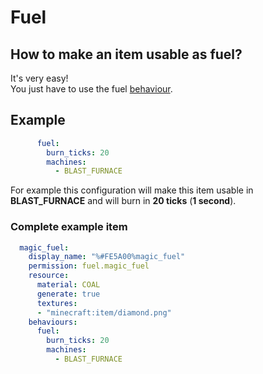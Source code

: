 # Fuel

## How to make an item usable as fuel?

It's very easy!  
You just have to use the fuel [behaviour](../../advanced/item-properties/behaviours.md).

## Example

```yaml
      fuel: 
        burn_ticks: 20
        machines:
          - BLAST_FURNACE
```

For example this configuration will make this item usable in **BLAST\_FURNACE** and will burn in **20 ticks** \(**1 second**\). 

### Complete example item

```yaml
  magic_fuel:
    display_name: "%#FE5A00%magic_fuel"
    permission: fuel.magic_fuel
    resource:
      material: COAL
      generate: true
      textures:
      - "minecraft:item/diamond.png"
    behaviours:
      fuel: 
        burn_ticks: 20
        machines:
          - BLAST_FURNACE
```

